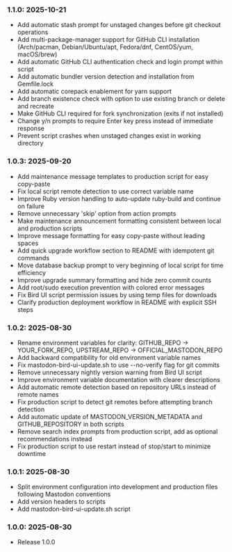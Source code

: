 ### 1.1.0: 2025-10-21

* Add automatic stash prompt for unstaged changes before git checkout operations
* Add multi-package-manager support for GitHub CLI installation (Arch/pacman, Debian/Ubuntu/apt, Fedora/dnf, CentOS/yum, macOS/brew)
* Add automatic GitHub CLI authentication check and login prompt within script
* Add automatic bundler version detection and installation from Gemfile.lock
* Add automatic corepack enablement for yarn support
* Add branch existence check with option to use existing branch or delete and recreate
* Make GitHub CLI required for fork synchronization (exits if not installed)
* Change y/n prompts to require Enter key press instead of immediate response
* Prevent script crashes when unstaged changes exist in working directory

### 1.0.3: 2025-09-20

* Add maintenance message templates to production script for easy copy-paste
* Fix local script remote detection to use correct variable name
* Improve Ruby version handling to auto-update ruby-build and continue on failure
* Remove unnecessary 'skip' option from action prompts
* Make maintenance announcement formatting consistent between local and production scripts
* Improve message formatting for easy copy-paste without leading spaces
* Add quick upgrade workflow section to README with idempotent git commands
* Move database backup prompt to very beginning of local script for time efficiency
* Improve upgrade summary formatting and hide zero commit counts
* Add root/sudo execution prevention with colored error messages
* Fix Bird UI script permission issues by using temp files for downloads
* Clarify production deployment workflow in README with explicit SSH steps

### 1.0.2: 2025-08-30

* Rename environment variables for clarity: GITHUB_REPO → YOUR_FORK_REPO, UPSTREAM_REPO → OFFICIAL_MASTODON_REPO
* Add backward compatibility for old environment variable names
* Fix mastodon-bird-ui-update.sh to use --no-verify flag for git commits
* Remove unnecessary nightly version warning from Bird UI script
* Improve environment variable documentation with clearer descriptions
* Add automatic remote detection based on repository URLs instead of remote names
* Fix production script to detect git remotes before attempting branch detection
* Add automatic update of MASTODON_VERSION_METADATA and GITHUB_REPOSITORY in both scripts
* Remove search index prompts from production script, add as optional recommendations instead
* Fix production script to use restart instead of stop/start to minimize downtime

### 1.0.1: 2025-08-30

* Split environment configuration into development and production files following Mastodon conventions
* Add version headers to scripts
* Add mastodon-bird-ui-update.sh script

### 1.0.0: 2025-08-30

* Release 1.0.0
